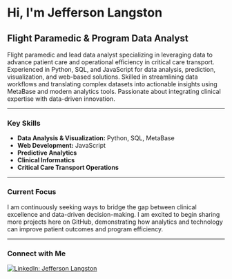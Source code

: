 # Hi, I'm Jefferson Langston 

## Flight Paramedic & Program Data Analyst

Flight paramedic and lead data analyst specializing in leveraging data to advance patient care and operational efficiency in critical care transport. Experienced in Python, SQL, and JavaScript for data analysis, prediction, visualization, and web-based solutions. Skilled in streamlining data workflows and translating complex datasets into actionable insights using MetaBase and modern analytics tools. Passionate about integrating clinical expertise with data-driven innovation.

---

### Key Skills

- **Data Analysis & Visualization:** Python, SQL, MetaBase
- **Web Development:** JavaScript
- **Predictive Analytics**
- **Clinical Informatics**
- **Critical Care Transport Operations**

---

### Current Focus

I am continuously seeking ways to bridge the gap between clinical excellence and data-driven decision-making. I am excited to begin sharing more projects here on GitHub, demonstrating how analytics and technology can improve patient outcomes and program efficiency.

---

### Connect with Me

[![LinkedIn: Jefferson Langston](https://img.shields.io/badge/LinkedIn-Connect-blue?logo=linkedin)](https://www.linkedin.com/in/jefferson-langston-b-s-nrp-fp-c-a3b332135/)

